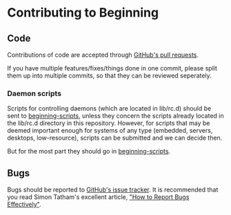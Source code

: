 # Contributing to Beginning

## Code

Contributions of code are accepted through [GitHub's pull requests][pull-requests].

If you have multiple features/fixes/things done in one commit, please split them
up into multiple commits, so that they can be reviewed seperately.

### Daemon scripts

Scripts for controlling daemons (which are located in lib/rc.d) should be sent to
[beginning-scripts], unless they concern the scripts already located in the lib/rc.d
directory in this repository. However, for scripts that may be deemed important enough
for systems of any type (embedded, servers, desktops, low-resource), scripts can be
submitted and we can decide then.

But for the most part they should go in [beginning-scripts].

## Bugs

Bugs should be reported to [GitHub's issue tracker][issues]. It is recommended
that you read Simon Tatham's excellent article,
["How to Report Bugs Effectively"][reporting-bugs].

[reporting-bugs]:       http://www.chiark.greenend.org.uk/~sgtatham/bugs.html
[pull-requests]:        https://github.com/somasis/beginning/pulls
[issues]:               https://github.com/somasis/beginning/issues
[beginning-scripts]:    https://github.com/somasis/beginning-scripts
